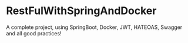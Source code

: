 # RestFulWithSpringAndDocker
A  complete project, using SpringBoot, Docker, JWT, HATEOAS, Swagger and all good practices!
